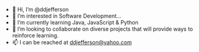 - 👋 Hi, I’m @ddjefferson
- 👀 I’m interested in Software Development...
- 🌱 I’m currently learning Java, JavaScript & Python
- 💞️ I’m looking to collaborate on diverse projects that will provide ways to reinforce learning. 
- 📫 I can be reached at ddjefferson@yahoo.com

<!---
ddjefferson/ddjefferson is a ✨ special ✨ repository because its `README.md` (this file) appears on your GitHub profile.
You can click the Preview link to take a look at your changes.
--->
